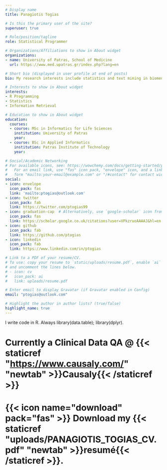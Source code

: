 ```yaml
---
# Display name
title: Panagiotis Togias

# Is this the primary user of the site?
superuser: true

# Role/position/tagline
role: Statistical Programmer

# Organizations/Affiliations to show in About widget
organizations:
- name: University of Patras, School of Medicine
  url: https://www.med.upatras.gr/index.php?lang=en

# Short bio (displayed in user profile at end of posts)
bio: My research interests include statistics and text mining in biomed with R.

# Interests to show in About widget
interests:
- R Programming
- Statistics
- Information Retrieval

# Education to show in About widget
education:
  courses:
  - course: MSc in Informatics for Life Sciences
    institution: University of Patras
    year:
  - course: BSc in Applied Informatics
    institution: Patras Institute of Technology
    year:

# Social/Academic Networking
# For available icons, see: https://wowchemy.com/docs/getting-started/page-builder/#icons
#   For an email link, use "fas" icon pack, "envelope" icon, and a link in the
#   form "mailto:your-email@example.com" or "/#contact" for contact widget.
social:
- icon: envelope
  icon_pack: fas
  link: 'mailto:ptogias@outlook.com'
- icon: twitter
  icon_pack: fab
  link: https://twitter.com/ptogias99
- icon: graduation-cap  # Alternatively, use `google-scholar` icon from `ai` icon pack
  icon_pack: fas
  link: https://scholar.google.co.uk/citations?user=VPkzruoAAAAJ&hl=en
- icon: github
  icon_pack: fab
  link: https://github.com/ptogias
- icon: linkedin
  icon_pack: fab
  link: https://www.linkedin.com/in/ptogias

# Link to a PDF of your resume/CV.
# To use: copy your resume to `static/uploads/resume.pdf`, enable `ai` icons in `params.toml`, 
# and uncomment the lines below.
# - icon: cv
#   icon_pack: ai
#   link: uploads/resume.pdf

# Enter email to display Gravatar (if Gravatar enabled in Config)
email: "ptogias@outlook.com"

# Highlight the author in author lists? (true/false)
highlight_name: true
---
```


I write code in R. Always library(data.table); library(dplyr).

# Currently a Clinical Data QA @ {{< staticref "https://www.causaly.com/" "newtab" >}}Causaly{{< /staticref >}}

# {{< icon name="download" pack="fas" >}} Download my {{< staticref "uploads/PANAGIOTIS_TOGIAS_CV.pdf" "newtab" >}}resumé{{< /staticref >}}.
